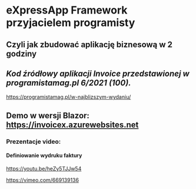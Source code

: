
# eXpressApp Framework przyjacielem programisty
## Czyli jak zbudować aplikację biznesową w 2 godziny

## *Kod źródłowy aplikacji Invoice przedstawionej w programistamag.pl 6/2021 (100).* 
https://programistamag.pl/w-najblizszym-wydaniu/
## Demo w wersji Blazor: https://invoicex.azurewebsites.net

### Prezentacje video:
#### Definiowanie wydruku faktury

https://youtu.be/heZy5TJJw54

https://vimeo.com/669139136
